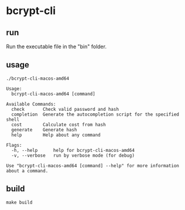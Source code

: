 # bcrypt-cli

## run

Run the executable file in the "bin" folder.

## usage

```shell
./bcrypt-cli-macos-amd64

Usage:
  bcrypt-cli-macos-amd64 [command]

Available Commands:
  check       Check valid password and hash
  completion  Generate the autocompletion script for the specified shell
  cost        Calculate cost from hash
  generate    Generate hash
  help        Help about any command

Flags:
  -h, --help      help for bcrypt-cli-macos-amd64
  -v, --verbose   run by verbose mode (for debug)

Use "bcrypt-cli-macos-amd64 [command] --help" for more information about a command.
```

## build

```shell
make build
```
